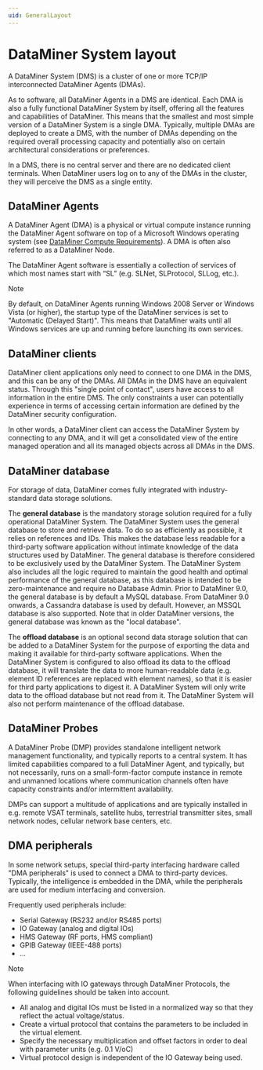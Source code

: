 ```yaml
---
uid: GeneralLayout
---
```


# DataMiner System layout

A DataMiner System (DMS) is a cluster of one or more TCP/IP interconnected DataMiner Agents (DMAs).

As to software, all DataMiner Agents in a DMS are identical. Each DMA is also a fully functional DataMiner System by itself, offering all the features and capabilities of DataMiner. This means that the smallest and most simple version of a DataMiner System is a single DMA. Typically, multiple DMAs are deployed to create a DMS, with the number of DMAs depending on the required overall processing capacity and potentially also on certain architectural considerations or preferences.

In a DMS, there is no central server and there are no dedicated client terminals. When DataMiner users log on to any of the DMAs in the cluster, they will perceive the DMS as a single entity.

## DataMiner Agents

A DataMiner Agent (DMA) is a physical or virtual compute instance running the DataMiner Agent software on top of a Microsoft Windows operating system (see [DataMiner Compute Requirements](https://community.dataminer.services/dataminer-compute-requirements/)). A DMA is often also referred to as a DataMiner Node.

The DataMiner Agent software is essentially a collection of services of which most names start with “SL” (e.g. SLNet, SLProtocol, SLLog, etc.).

> [!NOTE]
> By default, on DataMiner Agents running Windows 2008 Server or Windows Vista (or higher), the startup type of the DataMiner services is set to "Automatic (Delayed Start)". This means that DataMiner waits until all Windows services are up and running before launching its own services.

## DataMiner clients

DataMiner client applications only need to connect to one DMA in the DMS, and this can be any of the DMAs. All DMAs in the DMS have an equivalent status. Through this "single point of contact", users have access to all information in the entire DMS. The only constraints a user can potentially experience in terms of accessing certain information are defined by the DataMiner security configuration.

In other words, a DataMiner client can access the DataMiner System by connecting to any DMA, and it will get a consolidated view of the entire managed operation and all its managed objects across all DMAs in the DMS.

## DataMiner database

For storage of data, DataMiner comes fully integrated with industry-standard data storage solutions.

The **general database** is the mandatory storage solution required for a fully operational DataMiner System. The DataMiner System uses the general database to store and retrieve data. To do so as efficiently as possible, it relies on references and IDs. This makes the database less readable for a third-party software application without intimate knowledge of the data structures used by DataMiner. The general database is therefore considered to be exclusively used by the DataMiner System. The DataMiner System also includes all the logic required to maintain the good health and optimal performance of the general database, as this database is intended to be zero-maintenance and require no Database Admin. Prior to DataMiner 9.0, the general database is by default a MySQL database. From DataMiner 9.0 onwards, a Cassandra database is used by default. However, an MSSQL database is also supported. Note that in older DataMiner versions, the general database was known as the "local database".

The **offload database** is an optional second data storage solution that can be added to a DataMiner System for the purpose of exporting the data and making it available for third-party software applications. When the DataMiner System is configured to also offload its data to the offload database, it will translate the data to more human-readable data (e.g. element ID references are replaced with element names), so that it is easier for third party applications to digest it. A DataMiner System will only write data to the offload database but not read from it. The DataMiner System will also not perform maintenance of the offload database.

## DataMiner Probes

A DataMiner Probe (DMP) provides standalone intelligent network management functionality, and typically reports to a central system. It has limited capabilities compared to a full DataMiner Agent, and typically, but not necessarily, runs on a small-form-factor compute instance in remote and unmanned locations where communication channels often have capacity constraints and/or intermittent availability.

DMPs can support a multitude of applications and are typically installed in e.g. remote VSAT terminals, satellite hubs, terrestrial transmitter sites, small network nodes, cellular network base centers, etc.

## DMA peripherals

In some network setups, special third-party interfacing hardware called "DMA peripherals" is used to connect a DMA to third-party devices. Typically, the intelligence is embedded in the DMA, while the peripherals are used for medium interfacing and conversion.

Frequently used peripherals include:

- Serial Gateway (RS232 and/or RS485 ports)
- IO Gateway (analog and digital IOs)
- HMS Gateway (RF ports, HMS compliant)
- GPIB Gateway (IEEE-488 ports)
- ...

> [!NOTE]
> When interfacing with IO gateways through DataMiner Protocols, the following guidelines should be taken into account.
> - All analog and digital IOs must be listed in a normalized way so that they reflect the actual voltage/status.
> - Create a virtual protocol that contains the parameters to be included in the virtual element.
> - Specify the necessary multiplication and offset factors in order to deal with parameter units (e.g. 0.1 V/oC)
> - Virtual protocol design is independent of the IO Gateway being used.
